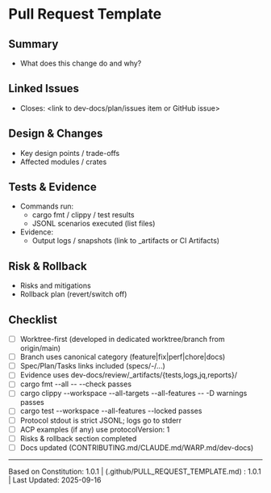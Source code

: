 # Pull Request Template

## Summary

- What does this change do and why?

## Linked Issues

- Closes: <link to dev-docs/plan/issues item or GitHub issue>

## Design & Changes

- Key design points / trade-offs
- Affected modules / crates

## Tests & Evidence

- Commands run:
    - cargo fmt / clippy / test results
    - JSONL scenarios executed (list files)
- Evidence:
    - Output logs / snapshots (link to _artifacts or CI Artifacts)

## Risk & Rollback

- Risks and mitigations
- Rollback plan (revert/switch off)

## Checklist

- [ ] Worktree-first (developed in dedicated worktree/branch from origin/main)
- [ ] Branch uses canonical category (feature|fix|perf|chore|docs)
- [ ] Spec/Plan/Tasks links included (specs/<NNN>-<slug>/...)
- [ ] Evidence uses dev-docs/review/_artifacts/{tests,logs,jq,reports}/
- [ ] cargo fmt --all -- --check passes
- [ ] cargo clippy --workspace --all-targets --all-features -- -D warnings passes
- [ ] cargo test --workspace --all-features --locked passes
- [ ] Protocol stdout is strict JSONL; logs go to stderr
- [ ] ACP examples (if any) use protocolVersion: 1
- [ ] Risks & rollback section completed
- [ ] Docs updated (CONTRIBUTING.md/CLAUDE.md/WARP.md/dev-docs)

---

Based on Constitution: 1.0.1 | (.github/PULL_REQUEST_TEMPLATE.md) : 1.0.1 | Last Updated: 2025-09-16
